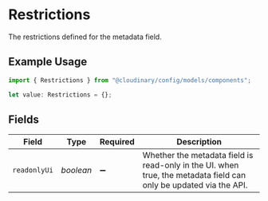 # Restrictions

The restrictions defined for the metadata field.

## Example Usage

```typescript
import { Restrictions } from "@cloudinary/config/models/components";

let value: Restrictions = {};
```

## Fields

| Field                                                                                                             | Type                                                                                                              | Required                                                                                                          | Description                                                                                                       |
| ----------------------------------------------------------------------------------------------------------------- | ----------------------------------------------------------------------------------------------------------------- | ----------------------------------------------------------------------------------------------------------------- | ----------------------------------------------------------------------------------------------------------------- |
| `readonlyUi`                                                                                                      | *boolean*                                                                                                         | :heavy_minus_sign:                                                                                                | Whether the metadata field is read-only in the UI. when true, the metadata field can only be updated via the API. |